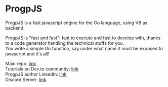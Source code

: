 # ProgpJS

ProgpJS is a fast javascript engine for the Go language, using V8 as backend.

ProgpJS is "fast and fast": fast to execute and fast to develop with, thanks to a code generator handling the technical stuffs for you.   
You write a simple Go function, say under what name it must be exposed to javascript and it's all!

Main repo: [link](https://github.com/progpjs/progpjs)  
Tutorials on Dev.to community: [link](https://dev.to/johanpiquet)  
ProgpJS author LinkedIn: [link](https://www.linkedin.com/in/johan-piquet-72219114/)  
Discord Server: [link](https://discord.com/channels/1193642220092403772/1193642220092403775)  
